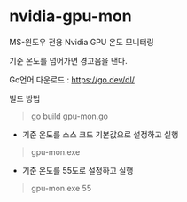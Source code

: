 # nvidia-gpu-mon
MS-윈도우 전용 Nvidia GPU 온도 모니터링

기준 온도를 넘어가면 경고음을 낸다.

Go언어 다운로드 : https://go.dev/dl/

빌드 방법
> go build gpu-mon.go

- 기준 온도를 소스 코드 기본값으로 설정하고 실행
> gpu-mon.exe 

- 기준 온도를 55도로 설정하고 실행
> gpu-mon.exe 55

